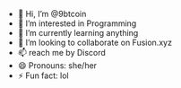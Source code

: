 - 👋 Hi, I’m @9btcoin
- 👀 I’m interested in Programming
- 🌱 I’m currently learning anything
- 💞️ I’m looking to collaborate on Fusion.xyz
- 📫 reach me by Discord 
- 😄 Pronouns: she/her
- ⚡ Fun fact: lol

<!---
9btcoin/9btcoin is a ✨ special ✨ repository because its `README.md` (this file) appears on your GitHub profile.
You can click the Preview link to take a look at your changes.
--->
